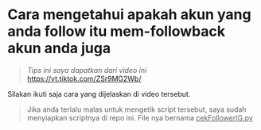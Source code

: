 # Cara mengetahui apakah akun yang anda follow itu mem-followback akun anda juga 

> *Tips ini saya dapatkan dari video ini*
> https://vt.tiktok.com/ZSr9MG2Wb/

Silakan ikuti saja cara yang dijelaskan di video tersebut. 
> Jika anda terlalu malas untuk mengetik script tersebut, saya sudah menyiapkan scriptnya di repo ini. File nya bernama <ins>cekFollowerIG.py</ins>
